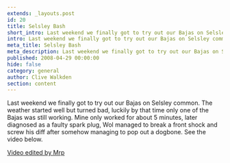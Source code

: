 ```yaml
---
extends: _layouts.post
id: 20
title: Selsley Bash
short_intro: Last weekend we finally got to try out our Bajas on Selsley common.
intro: Last weekend we finally got to try out our Bajas on Selsley common.
meta_title: Selsley Bash
meta_description: Last weekend we finally got to try out our Bajas on Selsley common.
published: 2008-04-29 00:00:00
hide: false
category: general
author: Clive Walkden
section: content
---
```


Last weekend we finally got to try out our Bajas on Selsley common. The weather started well but turned bad, luckily by that time only one of the Bajas was still working. Mine only worked for about 5 minutes, later diagnosed as a faulty spark plug, Wol managed to break a front shock and screw his diff after somehow managing to pop out a dogbone. See the video below.

<a href="http://www.youtube.com/watch?v=mY9TMGhonrk" target="_blank" title="Selsley Bash Video">Video edited by Mrp</a>
